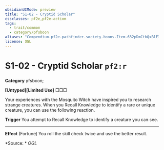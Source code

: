 ```yaml
---
obsidianUIMode: preview
title: "S1-02 - Cryptid Scholar"
cssclasses: pf2e,pf2e-action
tags:
  - trait/common
  - category/pfsboon
aliases: "Compendium.pf2e.pathfinder-society-boons.Item.632pDmCtbQxBlE3d"
license: OGL
---
```

# S1-02 - Cryptid Scholar `pf2:r`

### 

**Category** pfsboon; 




**\[Untyped\]\[Limited Use\]** □□□

Your experiences with the Mosquito Witch have inspired you to research strange creatures. When you Recall Knowledge to identify a rare or unique creature, you can use the following reaction.

**Trigger** You attempt to Recall Knowledge to identify a creature you can see.

* * *

**Effect** (Fortune) You roll the skill check twice and use the better result.

*Source: *
*OGL*